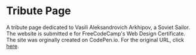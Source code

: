 # Tribute Page

A tribute page dedicated to Vasili Aleksandrovich Arkhipov, a Soviet Sailor. The website is submitted e for FreeCodeCamp's Web Design Certificate. The site was orginally created on CodePen.io. For the original URL, click [here](https://codepen.io/frostbid/pen/wvedrGq).